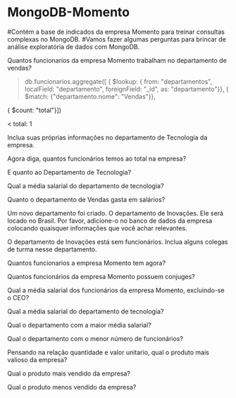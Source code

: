 # MongoDB-Momento

#Contém a base de indicados da empresa Momento para treinar consultas complexas no MongoDB.
#Vamos fazer algumas perguntas para brincar de análise exploratória de dados com MongoDB. <br>


Quantos funcionarios da empresa Momento trabalham no departamento de vendas? <br>

> db.funcionarios.aggregate([
{
$lookup: { 
from: "departamentos",
localField: "departamento",
foreignField: "_id",
as: "departamento"}}, 
{
$match: {"departamento.nome": "Vendas"}},

{
$count: "total"}])

< total: 1

Inclua suas próprias informações no departamento de Tecnologia da empresa.

Agora diga, quantos funcionários temos ao total na empresa?

E quanto ao Departamento de Tecnologia?

Qual a média salarial do departamento de tecnologia?

Quanto o departamento de Vendas gasta em salários?

Um novo departamento foi criado. O departamento de Inovações. Ele será locado no Brasil. Por favor, adicione-o no banco de dados da empresa colocando quaisquer informações que você achar relevantes.

O departamento de Inovações está sem funcionários. Inclua alguns colegas de turma nesse departamento.

Quantos funcionarios a empresa Momento tem agora?

Quantos funcionários da empresa Momento possuem conjuges?

Qual a média salarial dos funcionários da empresa Momento, excluindo-se o CEO?

Qual a média salarial do departamento de tecnologia?

Qual o departamento com a maior média salarial?

Qual o departamento com o menor número de funcionários?

Pensando na relação quantidade e valor unitario, qual o produto mais valioso da empresa?

Qual o produto mais vendido da empresa?

Qual o produto menos vendido da empresa?
